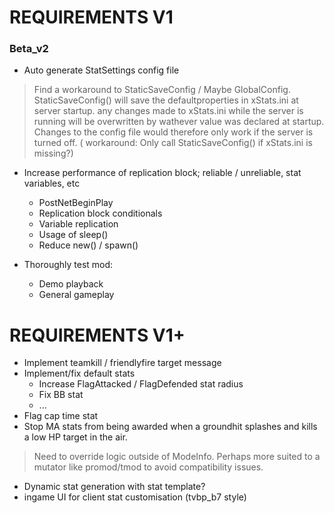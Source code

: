 # REQUIREMENTS V1
  
### Beta_v2

* Auto generate StatSettings config file
> Find a workaround to StaticSaveConfig / Maybe GlobalConfig.
>	StaticSaveConfig() will save the defaultproperties in xStats.ini at server startup. any changes made to xStats.ini
>	while the server is running will be overwritten by wathever value was declared at startup. Changes to the config file would
>	therefore only work if the server is turned off. ( workaround: Only call StaticSaveConfig() if xStats.ini is missing?) 

* Increase performance of replication block; reliable / unreliable, stat variables, etc
  * PostNetBeginPlay
  * Replication block conditionals
  * Variable replication
  * Usage of sleep()
  * Reduce new() / spawn()

* Thoroughly test mod:
  * Demo playback
  * General gameplay

# REQUIREMENTS V1+

* Implement teamkill / friendlyfire target message
* Implement/fix default stats
  * Increase FlagAttacked / FlagDefended stat radius
  * Fix BB stat
  * ...
* Flag cap time stat
* Stop MA stats from being awarded when a groundhit splashes and kills a low HP target in the air.
> Need to override logic outside of ModeInfo. Perhaps more suited to a mutator like promod/tmod to avoid compatibility issues.
* Dynamic stat generation with stat template?
* ingame UI for client stat customisation (tvbp_b7 style)
